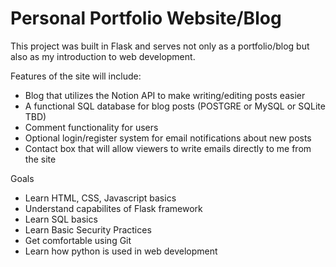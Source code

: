 # Personal Portfolio Website/Blog
This project was built in Flask and serves not only as a portfolio/blog but also as my introduction to web development. 

Features of the site will include:
 * Blog that utilizes the Notion API to make writing/editing posts easier
 * A functional SQL database for blog posts (POSTGRE or MySQL or SQLite TBD)
 * Comment functionality for users
 * Optional login/register system for email notifications about new posts
 * Contact box that will allow viewers to write emails directly to me from the site

Goals
* Learn HTML, CSS, Javascript basics
* Understand capabilites of Flask framework 
* Learn SQL basics
* Learn Basic Security Practices
* Get comfortable using Git
* Learn how python is used in web development
